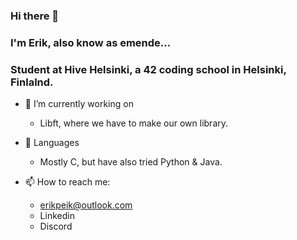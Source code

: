 ### Hi there 👋

### I'm Erik, also know as emende...
### Student at Hive Helsinki, a 42 coding school in Helsinki, Finlalnd.

- 🔭 I’m currently working on
    - Libft, where we have to make our own library.
      
- 🌱 Languages
    - Mostly C, but have also tried Python & Java.

- 📫 How to reach me:
    - erikpeik@outlook.com
    - Linkedin
    - Discord
